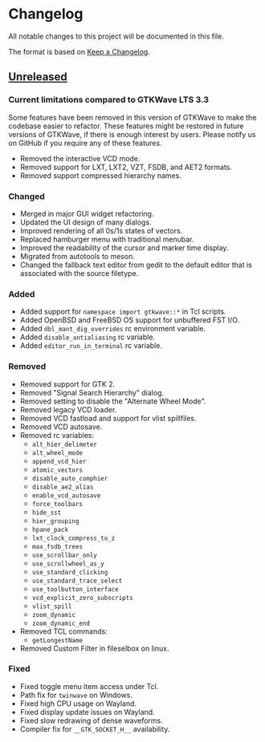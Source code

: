 # Changelog

All notable changes to this project will be documented in this file.

The format is based on [Keep a Changelog](https://keepachangelog.com/en/1.1.0/).

## [Unreleased]

### Current limitations compared to GTKWave LTS 3.3

Some features have been removed in this version of GTKWave to make the codebase
easier to refactor. These features might be restored in future versions of GTKWave,
if there is enough interest by users. Please notify us on GitHub if you require any
of these features.

- Removed the interactive VCD mode.
- Removed support for LXT, LXT2, VZT, FSDB, and AET2 formats.
- Removed support compressed hierarchy names.

### Changed

- Merged in major GUI widget refactoring.
- Updated the UI design of many dialogs.
- Improved rendering of all 0s/1s states of vectors.
- Replaced hamburger menu with traditional menubar.
- Improved the readability of the cursor and marker time display.
- Migrated from autotools to meson.
- Changed the fallback text editor from gedit to the default editor that is associated with the source filetype.

### Added

- Added support for `namespace import gtkwave::*` in Tcl scripts.
- Added OpenBSD and FreeBSD OS support for unbuffered FST I/O.
- Added `dbl_mant_dig_overrides` rc environment variable.
- Added `disable_antialiasing` rc variable.
- Added `editor_run_in_terminal` rc variable.

### Removed

- Removed support for GTK 2.
- Removed "Signal Search Hierarchy" dialog.
- Removed setting to disable the "Alternate Wheel Mode".
- Removed legacy VCD loader.
- Removed VCD fastload and support for vlist spillfiles.
- Removed VCD autosave.
- Removed rc variables:
    - `alt_hier_delimeter`
    - `alt_wheel_mode`
    - `append_vcd_hier`
    - `atomic_vectors`
    - `disable_auto_comphier`
    - `disable_ae2_alias`
    - `enable_vcd_autosave`
    - `force_toolbars`
    - `hide_sst`
    - `hier_grouping`
    - `hpane_pack`
    - `lxt_clock_compress_to_z`
    - `max_fsdb_trees`
    - `use_scrollbar_only`
    - `use_scrollwheel_as_y`
    - `use_standard_clicking`
    - `use_standard_trace_select`
    - `use_toolbutton_interface`
    - `vcd_explicit_zero_subscripts`
    - `vlist_spill`
    - `zoom_dynamic`
    - `zoom_dynamic_end`
- Removed TCL commands:
    - `getLongestName`
- Removed Custom Filter in fileselbox on linux.

### Fixed

- Fixed toggle menu item access under Tcl.
- Path fix for `twinwave` on Windows.
- Fixed high CPU usage on Wayland.
- Fixed display update issues on Wayland.
- Fixed slow redrawing of dense waveforms.
- Compiler fix for `__GTK_SOCKET_H__` availability.

[Unreleased]: https://github.com/gtkwave/gtkwave/compare/v3.3.116...HEAD